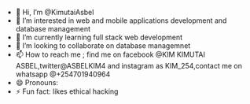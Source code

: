 - 👋 Hi, I’m @KimutaiAsbel
- 👀 I’m interested in web and mobile applications development and database management
- 🌱 I’m currently learning full stack web development
- 💞️ I’m looking to collaborate on database managemnet
- 📫 How to reach me ; find me on facebook @KIM KIMUTAI ASBEL,twitter@ASBELKIM4 and instagram as KIM_254,contact me on whatsapp @+254701940964
- 😄 Pronouns: 
- ⚡ Fun fact: likes ethical hacking

<!---
KimutaiAsbel/KimutaiAsbel is a ✨ special ✨ repository because its `README.md` (this file) appears on your GitHub profile.
You can click the Preview link to take a look at your changes.
--->
